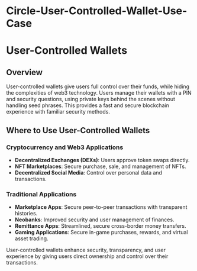 # Circle-User-Controlled-Wallet-Use-Case
# User-Controlled Wallets

## Overview

User-controlled wallets give users full control over their funds, while hiding the complexities of web3 technology. Users manage their wallets with a PIN and security questions, using private keys behind the scenes without handling seed phrases. This provides a fast and secure blockchain experience with familiar security methods.

## Where to Use User-Controlled Wallets

### Cryptocurrency and Web3 Applications

- **Decentralized Exchanges (DEXs)**: Users approve token swaps directly.
- **NFT Marketplaces**: Secure purchase, sale, and management of NFTs.
- **Decentralized Social Media**: Control over personal data and transactions.

### Traditional Applications

- **Marketplace Apps**: Secure peer-to-peer transactions with transparent histories.
- **Neobanks**: Improved security and user management of finances.
- **Remittance Apps**: Streamlined, secure cross-border money transfers.
- **Gaming Applications**: Secure in-game purchases, rewards, and virtual asset trading.

User-controlled wallets enhance security, transparency, and user experience by giving users direct ownership and control over their transactions.
